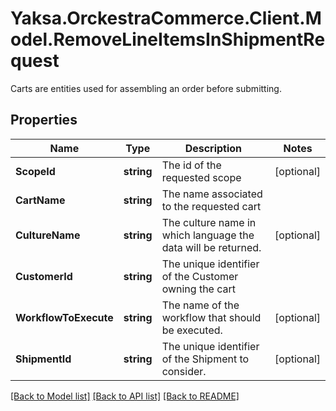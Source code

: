 # Yaksa.OrckestraCommerce.Client.Model.RemoveLineItemsInShipmentRequest
Carts are entities used for assembling an order before submitting.

## Properties

Name | Type | Description | Notes
------------ | ------------- | ------------- | -------------
**ScopeId** | **string** | The id of the requested scope | [optional] 
**CartName** | **string** | The name associated to the requested cart | 
**CultureName** | **string** | The culture name in which language the data will be returned. | [optional] 
**CustomerId** | **string** | The unique identifier of the Customer owning the cart | 
**WorkflowToExecute** | **string** | The name of the workflow that should be executed. | [optional] 
**ShipmentId** | **string** | The unique identifier of the Shipment to consider. | [optional] 

[[Back to Model list]](../README.md#documentation-for-models) [[Back to API list]](../README.md#documentation-for-api-endpoints) [[Back to README]](../README.md)

